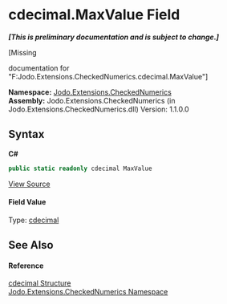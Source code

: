 # cdecimal.MaxValue Field
 _**\[This is preliminary documentation and is subject to change.\]**_

\[Missing <summary> documentation for "F:Jodo.Extensions.CheckedNumerics.cdecimal.MaxValue"\]

**Namespace:**&nbsp;<a href="N_Jodo_Extensions_CheckedNumerics">Jodo.Extensions.CheckedNumerics</a><br />**Assembly:**&nbsp;Jodo.Extensions.CheckedNumerics (in Jodo.Extensions.CheckedNumerics.dll) Version: 1.1.0.0

## Syntax

**C#**<br />
``` C#
public static readonly cdecimal MaxValue
```

<a href="https://github.com/JosephJShort/Jodo.Extensions/blob/main/src/Jodo.Extensions.CheckedNumerics/cdecimal.cs" rel="noopener noreferrer" title="View the source code">View Source</a><br />

#### Field Value
Type: <a href="T_Jodo_Extensions_CheckedNumerics_cdecimal">cdecimal</a>

## See Also


#### Reference
<a href="T_Jodo_Extensions_CheckedNumerics_cdecimal">cdecimal Structure</a><br /><a href="N_Jodo_Extensions_CheckedNumerics">Jodo.Extensions.CheckedNumerics Namespace</a><br />